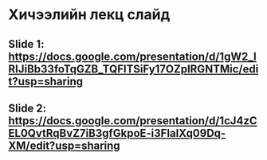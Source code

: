# Хичээлийн лекц слайд

## Slide 1: https://docs.google.com/presentation/d/1gW2_IRIJiBb33foTqGZB_TQFITSiFy17OZpIRGNTMic/edit?usp=sharing

## Slide 2: https://docs.google.com/presentation/d/1cJ4zCEL0QvtRqBvZ7iB3gfGkpoE-i3FIalXq09Dq-XM/edit?usp=sharing
